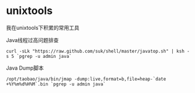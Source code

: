 unixtools
=========

我在unixtools下积累的常用工具

Java线程过高问题排查
```
curl -sLk "https://raw.github.com/suk/shell/master/javatop.sh" | ksh -s 5 `pgrep -u admin java`
```

Java Dump脚本
```
/opt/taobao/java/bin/jmap -dump:live,format=b,file=heap-`date +%Y%m%d%H%M`.bin `pgrep -u admin java`
```

